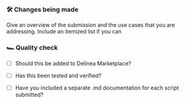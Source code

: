 ### 🛠 Changes being made

Give an overview of the submission and the use cases that you are addressing. Include an itemized list if you can


### 🏎 Quality check

- [ ] Should this be added to Delinea Marketplace?

- [ ] Has this been tested and verified?

- [ ] Have you included a separate .md documentation for each script submitted?
